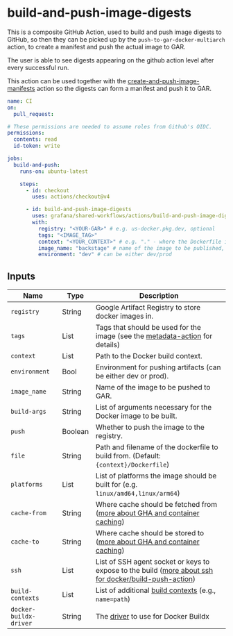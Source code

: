 # build-and-push-image-digests

This is a composite GitHub Action, used to build and push image digests to GitHub, so then they can be picked up by the `push-to-gar-docker-multiarch` action, to create a manifest and push the actual image to GAR.

The user is able to see digests appearing on the github action level after every successful run.

This action can be used together with the [create-and-push-image-manifests](../create-and-push-image-manifests/README.md) action so the digests can form a manifest and push it to GAR.

```yaml
name: CI
on:
  pull_request:

# These permissions are needed to assume roles from Github's OIDC.
permissions:
  contents: read
  id-token: write

jobs:
  build-and-push:
    runs-on: ubuntu-latest

    steps:
      - id: checkout
        uses: actions/checkout@v4

      - id: build-and-push-image-digests
        uses: grafana/shared-workflows/actions/build-and-push-image-digests@main
        with:
          registry: "<YOUR-GAR>" # e.g. us-docker.pkg.dev, optional
          tags: "<IMAGE_TAG>"
          context: "<YOUR_CONTEXT>" # e.g. "." - where the Dockerfile is
          image_name: "backstage" # name of the image to be published, required
          environment: "dev" # can be either dev/prod
```

## Inputs

| Name                   | Type    | Description                                                                                                                                                                    |
| ---------------------- | ------- | ------------------------------------------------------------------------------------------------------------------------------------------------------------------------------ |
| `registry`             | String  | Google Artifact Registry to store docker images in.                                                                                                                            |
| `tags`                 | List    | Tags that should be used for the image (see the [metadata-action][mda] for details)                                                                                            |
| `context`              | List    | Path to the Docker build context.                                                                                                                                              |
| `environment`          | Bool    | Environment for pushing artifacts (can be either dev or prod).                                                                                                                 |
| `image_name`           | String  | Name of the image to be pushed to GAR.                                                                                                                                         |
| `build-args`           | String  | List of arguments necessary for the Docker image to be built.                                                                                                                  |
| `push`                 | Boolean | Whether to push the image to the registry.                                                                                                                                     |
| `file`                 | String  | Path and filename of the dockerfile to build from. (Default: `{context}/Dockerfile`)                                                                                           |
| `platforms`            | List    | List of platforms the image should be built for (e.g. `linux/amd64,linux/arm64`)                                                                                               |
| `cache-from`           | String  | Where cache should be fetched from ([more about GHA and container caching](https://www.kenmuse.com/blog/implementing-docker-layer-caching-in-github-actions/))                 |
| `cache-to`             | String  | Where cache should be stored to ([more about GHA and container caching](https://www.kenmuse.com/blog/implementing-docker-layer-caching-in-github-actions/))                    |
| `ssh`                  | List    | List of SSH agent socket or keys to expose to the build ([more about ssh for docker/build-push-action](https://github.com/docker/build-push-action?tab=readme-ov-file#inputs)) |
| `build-contexts`       | List    | List of additional [build contexts](https://github.com/docker/build-push-action?tab=readme-ov-file#inputs) (e.g., `name=path`)                                                 |
| `docker-buildx-driver` | String  | The [driver](https://github.com/docker/setup-buildx-action/tree/v3/?tab=readme-ov-file#customizing) to use for Docker Buildx                                                   |

[mda]: https://github.com/docker/metadata-action?tab=readme-ov-file#tags-input
